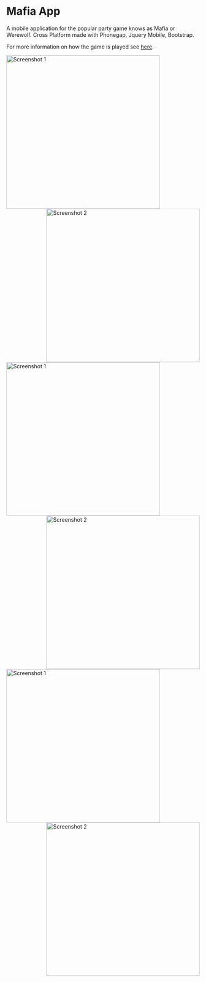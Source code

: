 # Mafia App

A mobile application for the popular party game knows as Mafia or Werewolf.
Cross Platform made with Phonegap, Jquery Mobile, Bootstrap.

For more information on how the game is played see [here](https://en.wikipedia.org/wiki/Mafia_%28party_game%29).


<img src="https://cloud.githubusercontent.com/assets/17856537/22844311/e5e32dda-efdd-11e6-97aa-17694b0bea2e.png" alt="Screenshot 1" width="400px" align="left"/>

<img src="https://cloud.githubusercontent.com/assets/17856537/22844314/e5e4ad72-efdd-11e6-857c-5e15c0f9d016.png" alt="Screenshot 2" width="400px" align="right"/>

<img src="https://cloud.githubusercontent.com/assets/17856537/22844313/e5e47082-efdd-11e6-9cb5-727232bb5360.png" alt="Screenshot 1" width="400px" align="left"/>

<img src="https://cloud.githubusercontent.com/assets/17856537/22844315/e5e4cffa-efdd-11e6-9e9a-67d552639bac.png" alt="Screenshot 2" width="400px" align="right"/>

<img src="https://cloud.githubusercontent.com/assets/17856537/22844316/e5e55416-efdd-11e6-84c0-c1ffc356afd5.png" alt="Screenshot 1" width="400px" align="left"/>

<img src="https://cloud.githubusercontent.com/assets/17856537/22844312/e5e3ce52-efdd-11e6-986b-666a71270fbb.png" alt="Screenshot 2" width="400px" align="right"/>

